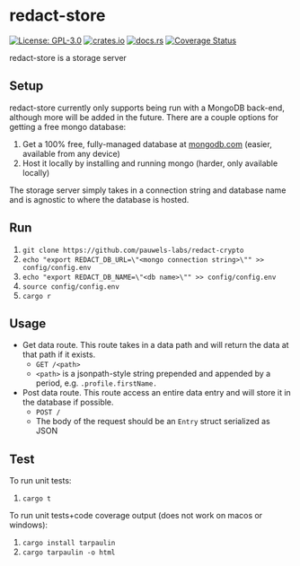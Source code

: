 
# redact-store
[![License: GPL-3.0](https://img.shields.io/github/license/pauwels-labs/redact-store?style=flat&color=0F80C0)](https://opensource.org/licenses/GPL-3.0) [![crates.io](https://img.shields.io/crates/v/redact-store?style=flat&color=0F80C0)](https://crates.io/crates/redact-store) [![docs.rs](https://img.shields.io/docsrs/redact-store?style=flat)](https://docs.rs/redact-store) [![Coverage Status](https://img.shields.io/coveralls/github/pauwels-labs/redact-store/main?style=flat)](https://coveralls.io/github/pauwels-labs/redact-store?branch=main)

redact-store is a storage server 

## Setup
redact-store currently only supports being run with a MongoDB back-end, although more will be added in the future. There are a couple options for getting a free mongo database:
1. Get a 100% free, fully-managed database at [mongodb.com](https://mongodb.com) (easier, available from any device)
2. Host it locally by installing and running mongo (harder, only available locally)

The storage server simply takes in a connection string and database name and is agnostic to where the database is hosted.

## Run
1. `git clone https://github.com/pauwels-labs/redact-crypto`
2. `echo "export REDACT_DB_URL=\"<mongo connection string>\"" >> config/config.env`
3. `echo "export REDACT_DB_NAME=\"<db name>\"" >> config/config.env`
4. `source config/config.env`
5. `cargo r`

## Usage
- Get data route. This route takes in a data path and will return the data at that path if it exists.
	- `GET /<path>`
	- `<path>` is a jsonpath-style string prepended and appended by a period, e.g. `.profile.firstName.`
- Post data route. This route access an entire data entry and will store it in the database if possible.
	- `POST /`
	- The body of the request should be an `Entry` struct serialized as JSON

## Test
To run unit tests:
1. `cargo t`

To run unit tests+code coverage output (does not work on macos or windows):
1. `cargo install tarpaulin`
2. `cargo tarpaulin -o html`
